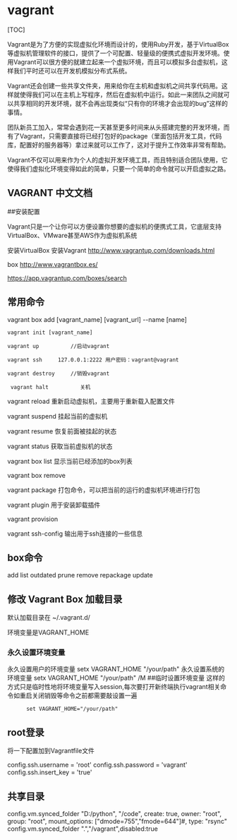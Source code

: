 # vagrant

[TOC]

Vagrant是为了方便的实现虚拟化环境而设计的，使用Ruby开发，基于VirtualBox等虚拟机管理软件的接口，提供了一个可配置、轻量级的便携式虚拟开发环境。使用Vagrant可以很方便的就建立起来一个虚拟环境，而且可以模拟多台虚拟机，这样我们平时还可以在开发机模拟分布式系统。

Vagrant还会创建一些共享文件夹，用来给你在主机和虚拟机之间共享代码用。这样就使得我们可以在主机上写程序，然后在虚拟机中运行。如此一来团队之间就可以共享相同的开发环境，就不会再出现类似“只有你的环境才会出现的bug”这样的事情。

团队新员工加入，常常会遇到花一天甚至更多时间来从头搭建完整的开发环境，而有了Vagrant，只需要直接将已经打包好的package（里面包括开发工具，代码库，配置好的服务器等）拿过来就可以工作了，这对于提升工作效率非常有帮助。

Vagrant不仅可以用来作为个人的虚拟开发环境工具，而且特别适合团队使用，它使得我们虚拟化环境变得如此的简单，只要一个简单的命令就可以开启虚拟之路。

## VAGRANT 中文文档

##安装配置

Vagrant只是一个让你可以方便设置你想要的虚拟机的便携式工具，它底层支持VirtualBox、VMware甚至AWS作为虚拟机系统

安装VirtualBox
安装Vagrant
http://www.vagrantup.com/downloads.html

box
http://www.vagrantbox.es/

https://app.vagrantup.com/boxes/search

## 常用命令

   vagrant box add [vagrant_name] [vagrant_url]  --name [name]

    vagrant init [vagrant_name]

    vagrant up          //启动vagrant

    vagrant ssh     127.0.0.1:2222 用户密码：vagrant@vagrant

    vagrant destroy     //销毁vagrant

     vagrant halt          关机





vagrant reload                    重新启动虚拟机，主要用于重新载入配置文件

vagrant suspend                 挂起当前的虚拟机

vagrant resume                   恢复前面被挂起的状态

vagrant status                    获取当前虚拟机的状态

vagrant box list                   显示当前已经添加的box列表

vagrant box remove



vagrant package                    打包命令，可以把当前的运行的虚拟机环境进行打包

vagrant plugin                    用于安装卸载插件

vagrant provision

vagrant ssh-config               输出用于ssh连接的一些信息

## box命令

add
list
outdated
prune
remove
repackage
update

## 修改 Vagrant Box 加载目录

默认加载目录在 ~/.vagrant.d/

环境变量是VAGRANT_HOME

### 永久设置环境变量

永久设置用户的环境变量
          setx VAGRANT_HOME "/your/path"
永久设置系统的环境变量
          setx VAGRANT_HOME "/your/path" /M
##临时设置环境变量 这样的方式只是临时性地将环境变量写入session,每次要打开新终端执行vagrant相关命令如重启关闭销毁等命令之前都需要敲设置一遍

          set VAGRANT_HOME="/your/path"
 
## root登录

将一下配置加到Vagrantfile文件

config.ssh.username = 'root'
config.ssh.password = 'vagrant'
config.ssh.insert_key = 'true'


## 共享目录

  config.vm.synced_folder "D:/python", "/code", create: true, owner: "root", group: "root", mount_options: ["dmode=755","fmode=644"]#, type: "rsync"  
  config.vm.synced_folder ".","/vagrant",disabled:true
